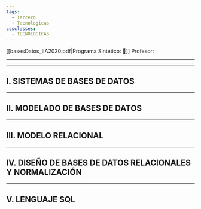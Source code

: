 ```yaml
---
tags:
  - Tercero
  - Tecnologicas
cssclasses:
  - TECNOLOGICAS
---
```

[[basesDatos_IIA2020.pdf|Programa Sintético: 📄]]
Profesor: 
____
____
## I.  SISTEMAS DE BASES DE DATOS

____
## II.  MODELADO DE BASES DE DATOS

____
## III.  MODELO RELACIONAL

____
## IV.  DISEÑO DE BASES DE DATOS RELACIONALES Y NORMALIZACIÓN

____
## V.  LENGUAJE SQL



